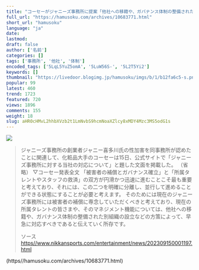 ```yaml
---
title: "コーセーがジャニーズ事務所に提案「他社への移籍や、ガバナンス体制の整備された別組織の設立」"
full_url: "https://hamusoku.com/archives/10683771.html"
short_url: "hamusoku"
language: "ja"
date: 
lastmod: 
draft: false
author: ['名前']
categories: []
tags: ['事務所', '他社', '体制']
encoded_tags: ['5LqL5YuZ5omA', '5LuW56S-', '5L2T5Yi2']
keywords: []
thumbnail: "https://livedoor.blogimg.jp/hamusoku/imgs/b/1/b12fa6c5-s.png"
popular: 99
latest: 460
trend: 1723
featured: 720
views: 1896
comments: 155
weight: 18
slug: aHR0cHMvL2hhbXVzb2t1LmNvbS9hcmNoaXZlcy8xMDY4Mzc3MS5odG1s
---
```


![](https://livedoor.blogimg.jp/hamusoku/imgs/b/1/b12fa6c5-s.png)

<blockquote><p></p><p>ジャニーズ事務所の創業者ジャニー喜多川氏の性加害を同事務所が認めたことに関連して、化粧品大手のコーセーは15日、公式サイトで「ジャニーズ事務所に対する当社の対応について」と題した文面を掲載した。 （省略） ▽コーセー発表全文 「被害者の補償とガバナンス確立」と「所属タレントやスタッフの救済」の双方が円滑かつ迅速に進むことこそ最も重要と考えており、それには、この二つを明確に分離し、並行して進めることができる状態にすることが必要と考えます。 そのためには現在のジャニーズ事務所には被害者の補償に専念していただくべきと考えており、現在の所属タレントの皆さまや、そのマネジメント機能については、他社への移籍や、ガバナンス体制の整備された別組織の設立などの方策によって、早急に対応すべきであると伝えていく所存です。</p>ソース <a href='https//www.nikkansports.com/entertainment/news/202309150001197.html' target='blank'>https//www.nikkansports.com/entertainment/news/202309150001197.html</a></blockquote>

(https//hamusoku.com/archives/10683771.html)
